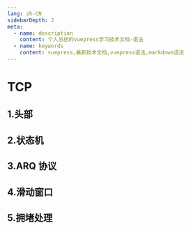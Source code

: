 ```yaml
---
lang: zh-CN
sidebarDepth: 2
meta:
  - name: description
    content: 个人总结的vuepress学习技术文档-语法
  - name: keywords
    content: vuepress,最新技术文档,vuepress语法,markdown语法
---
```


# TCP

## 1.头部

## 2.状态机

## 3.ARQ 协议

## 4.滑动窗口

## 5.拥堵处理
